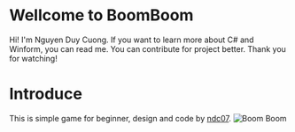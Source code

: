 # Wellcome to BoomBoom
Hi! I'm Nguyen Duy Cuong. If you want to learn more about C# and Winform, you can read me. You can contribute 
for project better. Thank you for watching!

# Introduce
This is simple game for beginner, design and code by [ndc07](https://github.com/ndc07).
![Boom Boom](https://user-images.githubusercontent.com/34389409/44379638-222aa200-a531-11e8-8a46-f3c627473ec8.png)
